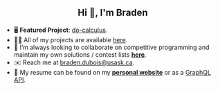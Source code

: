 <h2 align="center">Hi 👋, I'm Braden</h1>

- 🖥️ **Featured Project**: [do-calculus](https://github.com/bradendubois/do-calculus).
- 👨‍💻 All of my projects are available [here](https://github.com/bradendubois?tab=repositories).
- 👯 I’m always looking to collaborate on competitive programming and maintain my own solutions / contest lists [**here**](https://github.com/bradendubois/competitive-programming).
- ✉️ Reach me at [braden.dubois@usask.ca](mailto:braden.dubois@usask.ca).
- 📄 My resume can be found on my [**personal website**](https://bradendubois.dev) or as a [GraphQL API](https://github.com/bradendubois/graphql.me).
